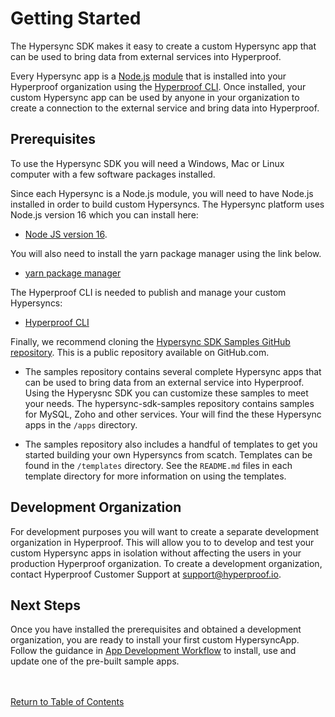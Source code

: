 # Getting Started

The Hypersync SDK makes it easy to create a custom Hypersync app that can be used to bring data from external services into Hyperproof.

Every Hypersync app is a [Node.js](https://nodejs.org/en/) [module](https://nodejs.org/api/modules.html) that is installed into your Hyperproof organization using the [Hyperproof CLI](./hyperproof-cli.md). Once installed, your custom Hypersync app can be used by anyone in your organization to create a connection to the external service and bring data into Hyperproof.

## Prerequisites

To use the Hypersync SDK you will need a Windows, Mac or Linux computer with a few software packages installed.

Since each Hypersync is a Node.js module, you will need to have Node.js installed in order to build custom Hypersyncs. The Hypersync platform uses Node.js version 16 which you can install here:

- [Node JS version 16](https://nodejs.org/download/release/v16.18.1/).

You will also need to install the yarn package manager using the link below.

- [yarn package manager](https://yarnpkg.com/)

The Hyperproof CLI is needed to publish and manage your custom Hypersyncs:

- [Hyperproof CLI](./hyperproof-cli.md)

Finally, we recommend cloning the [Hypersync SDK Samples GitHub repository](https://github.com/Hyperproof/hypersync-sdk-samples). This is a public repository available on GitHub.com.

- The samples repository contains several complete Hypersync apps that can be used to bring data from an external service into Hyperproof. Using the Hyperysnc SDK you can customize these samples to meet your needs. The hypersync-sdk-samples repository contains samples for MySQL, Zoho and other services. Your will find the these Hypersync apps in the `/apps` directory.

- The samples repository also includes a handful of templates to get you started building your own Hypersyncs from scatch. Templates can be found in the `/templates` directory. See the `README.md` files in each template directory for more information on using the templates.

## Development Organization

For development purposes you will want to create a separate development organization in Hyperproof. This will allow you to to develop and test your custom Hypersync apps in isolation without affecting the users in your production Hyperproof organization. To create a development organization, contact Hyperproof Customer Support at <support@hyperproof.io>.

## Next Steps

Once you have installed the prerequisites and obtained a development organization, you are ready to install your first custom HypersyncApp. Follow the guidance in [App Development Workflow](./002-dev-workflow.md) to install, use and update one of the pre-built sample apps.

<br></br>
[Return to Table of Contents](./000-toc.md)
